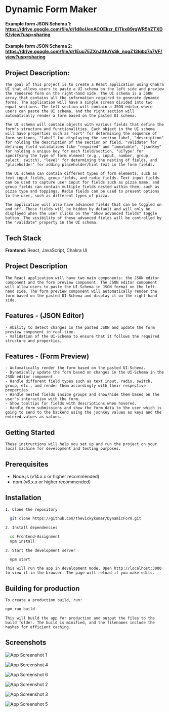 
# Dynamic Form Maker



#### Example form JSON Schema 1: https://drive.google.com/file/d/1d8oUenACOEkzr_ElTkx89rqWR5hZTXDK/view?usp=sharing

#### Example form JSON Schema 2: https://drive.google.com/file/d/1Euu7EZXnJtUuYsSk_nogZ13lgbz7a7VF/view?usp=sharing

## Project Description:

    The goal of this project is to create a React application using Chakra UI that allows users to paste a UI schema on the left side and preview the rendered form on the right-hand side. The UI schema is a JSON array that contains all the information required to generate dynamic forms. The application will have a single screen divided into two equal sections. The left section will contain a JSON editor where users can paste the UI schema, and the right section will automatically render a form based on the pasted UI schema.

    The UI schema will contain objects with various fields that define the form's structure and functionalities. Each object in the UI schema will have properties such as "sort" for determining the sequence of form sections, "label" for displaying the section label, "description" for holding the description of the section or field, "validate" for defining field validations like "required" and "immutable", "jsonKey" for holding a unique key for each field/section, "uiType" for specifying the type of form element (e.g., input, number, group, select, switch), "level" for determining the nesting of fields, and "placeholder" for adding placeholder/hint text in the form fields.

    The UI schema can contain different types of form elements, such as text input fields, group fields, and radio fields. Text input fields can be used to capture user input for fields such as pizza name, and group fields can contain multiple fields nested within them, such as pizza type and toppings. Radio fields can be used to present options to the user, such as different types of pizza.

    The application will also have advanced fields that can be toggled on and off. These fields will be hidden by default and will only be displayed when the user clicks on the "Show advanced fields" toggle button. The visibility of these advanced fields will be controlled by the "validate" property in the UI schema.


## Tech Stack

**Frontend:** React, JavaScript, Chakra UI

## Project Description
    The React application will have two main components: the JSON editor component and the form preview component. The JSON editor component will allow users to paste the UI-Schema in JSON format on the left-hand side. The form preview component will automatically render the form based on the pasted UI-Schema and display it on the right-hand side.

## Features - (JSON Editor)

    - Ability to detect changes in the pasted JSON and update the form preview component in real-time.
    - Validation of the UI-Schema to ensure that it follows the required structure and properties.
## Features - (Form Preview)

    - Automatically render the form based on the pasted UI-Schema.
    - Dynamically update the form based on changes in the UI-Schema in the JSON editor component.
    - Handle different field types such as text input, radio, switch, group, etc., and render them accordingly with their respective properties.
    - Handle nested fields inside groups and show/hide them based on the user's interaction with the form.
    - Show tooltips for fields with descriptions when hovered.
    - Handle form submissions and show the form data to the user which is going to send to the backend using the jsonKey values as keys and the entered values as values.

## Getting Started
    These instructions will help you set up and run the project on your local machine for development and testing purposes.

## Prerequisites
- Node.js (v14.x.x or higher recommended)
- npm (v6.x.x or higher recommended)

## Installation

    1. Clone the repository
```bash
  git clone https://github.com/thevickykumar/DynamicForm.git

```

    2. Install dependencies 
```bash
  cd Frontend-Assignment
  npm install
```


    3. Start the development server
```bash
  npm start
```

    This will run the app in development mode. Open http://localhost:3000 to view it in the browser. The page will reload if you make edits.

## Building for production
    To create a production build, run:

```bash
npm run build
```

    This will build the app for production and output the files to the build folder. The build is minified, and the filenames include the hashes for efficient caching.




## Screenshots

![App Screenshot 1](https://i.postimg.cc/FH9QNtQG/React-App-Brave-25-04-2023-13-22-09.png)

![App Screenshot 4](https://i.postimg.cc/zG0YfdzN/React-App-Brave-25-04-2023-13-22-13.png)

![App Screenshot 6](https://i.postimg.cc/kgdgShPt/Priyanshu9898-Frontend-Assignment-Brave-25-04-2023-13-22-32.png)

![App Screenshot 2](https://i.postimg.cc/FK6ty7kn/React-App-Brave-25-04-2023-13-23-12.png)

![App Screenshot 3](https://i.postimg.cc/SKRFYWRM/React-App-Brave-25-04-2023-13-23-19.png)

![App Screenshot 5](https://i.postimg.cc/nz9y0pvV/React-App-Brave-25-04-2023-13-23-26.png)



